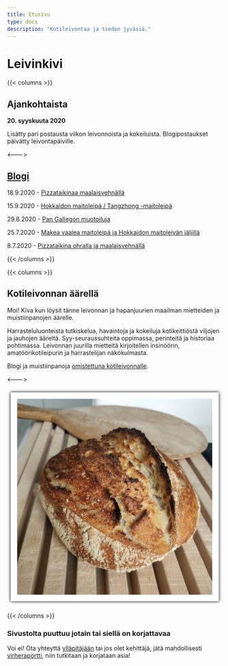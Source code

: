 ```yaml
---
title: Etusivu
type: docs
description: "Kotileivontaa ja tiedon jyväsiä."
---
```


# Leivinkivi

{{< columns >}}

## Ajankohtaista

**20. syyskuuta 2020**

Lisätty pari postausta viikon leivonnoista ja kokeiluista.
Blogipostaukset päivätty leivontapäiville.

<--->

## [Blogi](/posts)

18.9.2020 - [Pizzataikinaa maalaisvehnällä](/posts/pizzataikinaa-maalaisvehnällä)

15.9.2020 - [Hokkaidon maitoleipä / Tangzhong -maitoleipä](/posts/hokkaidon-maitoleipä)

29.8.2020 - [Pan Gallegon muotoiluja](/posts/pan-gallego)

25.7.2020 - [Makea vaalea maitoleipä ja Hokkaidon maitoleivän jäljillä](/posts/makea-vaalea-maitoleipä)

8.7.2020 - [Pizzataikina ohralla ja maalaisvehnällä](/posts/pizzataikina-ohralla-ja-maalaisvehnällä)

{{< /columns >}}

{{< columns >}}

## Kotileivonnan äärellä

Moi! Kiva kun löysit tänne leivonnan ja hapanjuurien maailman
mietteiden ja muistiinpanojen äärelle.

Harrasteluluonteista tutkiskelua, havaintoja ja kokeiluja
kotikeittiöstä viljojen ja jauhojen ääreltä.
Syy-seuraussuhteita oppimassa, perinteitä ja historiaa pohtimassa.
Leivonnan juurilla mietteitä kirjoitellen insinöörin, amatöörikotileipurin ja harrastelijan
näkökulmasta.

Blogi ja muistiinpanoja [omistettuna kotileivonnalle](/docs/info/rakkaudesta-leivontaan).

<--->

![](/etusivuleipa.png)

{{< /columns >}}

### Sivustolta puuttuu jotain tai siellä on korjattavaa

Voi ei! Ota yhteyttä [ylläpitäjään](mailto:tojuntu@gmail.com) tai jos olet kehittäjä, jätä mahdollisesti 
[virheraportti](https://github.com/leivinkivi/leivinkivi.github.io/issues), 
niin tutkitaan ja korjataan asia!
